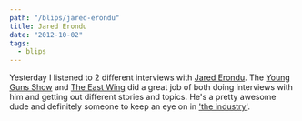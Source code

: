 ```yaml
---
path: "/blips/jared-erondu"
title: Jared Erondu
date: "2012-10-02"
tags:
  - blips
---
```


Yesterday I listened to 2 different interviews with [Jared Erondu](http://jarederondu.com). The [Young Guns Show](http://younggunsshow.com) and [The East Wing](http://theeastwing.net) did a great job of both doing interviews with him and getting out different stories and topics. He's a pretty awesome dude and definitely someone to keep an eye on in ['the industry'](http://theindustry.cc).
